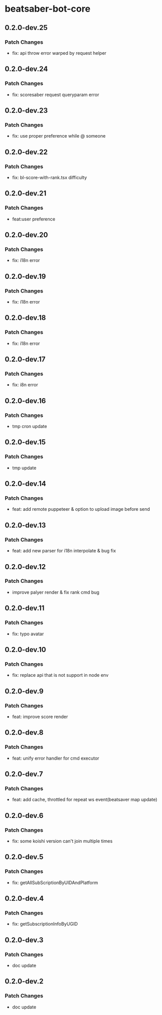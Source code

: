 # beatsaber-bot-core

## 0.2.0-dev.25

### Patch Changes

- fix: api throw error warped by request helper

## 0.2.0-dev.24

### Patch Changes

- fix: scoresaber request queryparam error

## 0.2.0-dev.23

### Patch Changes

- fix: use proper preference while @ someone

## 0.2.0-dev.22

### Patch Changes

- fix: bl-score-with-rank.tsx difficulty

## 0.2.0-dev.21

### Patch Changes

- feat:user preference

## 0.2.0-dev.20

### Patch Changes

- fix: i18n error

## 0.2.0-dev.19

### Patch Changes

- fix: i18n error

## 0.2.0-dev.18

### Patch Changes

- fix: i18n error

## 0.2.0-dev.17

### Patch Changes

- fix: i8n error

## 0.2.0-dev.16

### Patch Changes

- tmp cron update

## 0.2.0-dev.15

### Patch Changes

- tmp update

## 0.2.0-dev.14

### Patch Changes

- feat: add remote puppeteer & option to upload image before send

## 0.2.0-dev.13

### Patch Changes

- feat: add new parser for i18n interpolate & bug fix

## 0.2.0-dev.12

### Patch Changes

- improve palyer render & fix rank cmd bug

## 0.2.0-dev.11

### Patch Changes

- fix: typo avatar

## 0.2.0-dev.10

### Patch Changes

- fix: replace api that is not support in node env

## 0.2.0-dev.9

### Patch Changes

- feat: improve score render

## 0.2.0-dev.8

### Patch Changes

- feat: unify error handler for cmd executor

## 0.2.0-dev.7

### Patch Changes

- feat: add cache, throttled for repeat ws event(beatsaver map update)

## 0.2.0-dev.6

### Patch Changes

- fix: some koishi version can't join multiple times

## 0.2.0-dev.5

### Patch Changes

- fix: getAllSubScriptionByUIDAndPlatform

## 0.2.0-dev.4

### Patch Changes

- fix: getSubscriptionInfoByUGID

## 0.2.0-dev.3

### Patch Changes

- doc update

## 0.2.0-dev.2

### Patch Changes

- doc update

